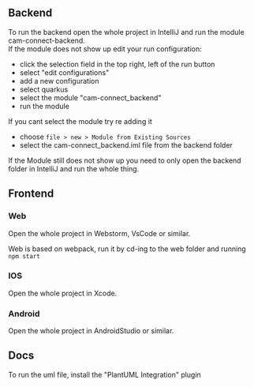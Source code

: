 ## Backend
To run the backend open the whole project in IntelliJ and run the module cam-connect-backend.
\
If the module does not show up  edit your run configuration:
- click the selection field in the top right, left of the run button
- select "edit configurations"
- add a new configuration
- select quarkus
- select the module "cam-connect_backend"
- run the module

If you cant select the module try re adding it 
- choose `file > new > Module from Existing Sources`
- select the cam-connect_backend.iml file from the backend folder

If the Module still does not show up you need to only open the backend folder in IntelliJ and run the whole thing.

## Frontend

### Web
Open the whole project in Webstorm, VsCode or similar.

Web is based on webpack, run it by cd-ing to the web folder and running `npm start`

### IOS
Open the whole project in Xcode.

### Android
Open the whole project in AndroidStudio or similar.

## Docs

To run the uml file, install the "PlantUML Integration" plugin